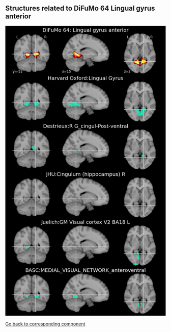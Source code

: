 


## Structures related to DiFuMo 64 Lingual gyrus anterior

![35](35.jpg "Structures related to DiFuMo 64 Lingual gyrus anterior")

[Go back to corresponding component](https://parietal-inria.github.io/DiFuMo/64/html/35.html)